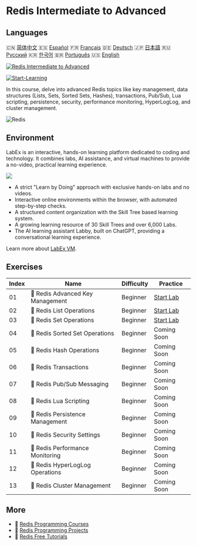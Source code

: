 # Redis Intermediate to Advanced

## Languages

🇨🇳 [简体中文](README_zh.md) 🇪🇸 [Español](README_es.md) 🇫🇷 [Français](README_fr.md) 🇩🇪 [Deutsch](README_de.md) 🇯🇵 [日本語](README_ja.md) 🇷🇺 [Русский](README_ru.md) 🇰🇷 [한국어](README_ko.md) 🇧🇷 [Português](README_pt.md) 🇺🇸 [English](README.md) 

[![Redis Intermediate to Advanced](https://cover-creator.labex.io/redis-intermediate-to-advanced.png)](https://labex.io/courses/redis-intermediate-to-advanced)

[![Start-Learning](https://img.shields.io/badge/Start-Learning-whitesmoke?style=for-the-badge)](https://labex.io/courses/redis-intermediate-to-advanced)

In this course, delve into advanced Redis topics like key management, data structures (Lists, Sets, Sorted Sets, Hashes), transactions, Pub/Sub, Lua scripting, persistence, security, performance monitoring, HyperLogLog, and cluster management.

![Redis](https://img.shields.io/badge/Redis-whitesmoke?style=for-the-badge&logo=redis)


## Environment

LabEx is an interactive, hands-on learning platform dedicated to coding and technology. It combines labs, AI assistance, and virtual machines to provide a no-video, practical learning experience.

![](https://tutorial-screenshot.getvm.io/images/vm-1725247253.png)

- A strict "Learn by Doing" approach with exclusive hands-on labs and no videos.
- Interactive online environments within the browser, with automated step-by-step checks.
- A structured content organization with the Skill Tree based learning system.
- A growing learning resource of 30 Skill Trees and over 6,000 Labs.
- The AI learning assistant Labby, built on ChatGPT, providing a conversational learning experience.

Learn more about [LabEx VM](https://support.labex.io/using-labex/virtual-machine).

## Exercises

|   Index | Name                             | Difficulty   | Practice                                                                                                      |
|---------|----------------------------------|--------------|---------------------------------------------------------------------------------------------------------------|
|      01 | 📖 Redis Advanced Key Management | Beginner     | <a target='_blank' href='https://labex.io/tutorials/redis-redis-advanced-key-management-552094'>Start Lab</a> |
|      02 | 📖 Redis List Operations         | Beginner     | <a target='_blank' href='https://labex.io/tutorials/redis-redis-list-operations-552098'>Start Lab</a>         |
|      03 | 📖 Redis Set Operations          | Beginner     | <a target='_blank' href='https://labex.io/tutorials/redis-redis-set-operations-552104'>Start Lab</a>          |
|      04 | 📖 Redis Sorted Set Operations   | Beginner     | Coming Soon                                                                                                   |
|      05 | 📖 Redis Hash Operations         | Beginner     | Coming Soon                                                                                                   |
|      06 | 📖 Redis Transactions            | Beginner     | Coming Soon                                                                                                   |
|      07 | 📖 Redis Pub/Sub Messaging       | Beginner     | Coming Soon                                                                                                   |
|      08 | 📖 Redis Lua Scripting           | Beginner     | Coming Soon                                                                                                   |
|      09 | 📖 Redis Persistence Management  | Beginner     | Coming Soon                                                                                                   |
|      10 | 📖 Redis Security Settings       | Beginner     | Coming Soon                                                                                                   |
|      11 | 📖 Redis Performance Monitoring  | Beginner     | Coming Soon                                                                                                   |
|      12 | 📖 Redis HyperLogLog Operations  | Beginner     | Coming Soon                                                                                                   |
|      13 | 📖 Redis Cluster Management      | Beginner     | Coming Soon                                                                                                   |

## More

- 🔗 [Redis Programming Courses](https://github.com/labex-labs/awesome-programming-courses)
- 🔗 [Redis Programming Projects](https://github.com/labex-labs/awesome-programming-projects)
- 🔗 [Redis Free Tutorials](https://github.com/labex-labs/redis-free-tutorials)

